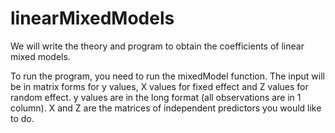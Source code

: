 # linearMixedModels
We will write the theory and program to obtain the coefficients of linear mixed models. 

To run the program, you need to run the mixedModel function. The input will be in matrix forms for y values, X values for fixed effect and Z values for random effect. y values are in the long format (all observations are in 1 column). X and Z are the matrices of independent predictors you would like to do.
